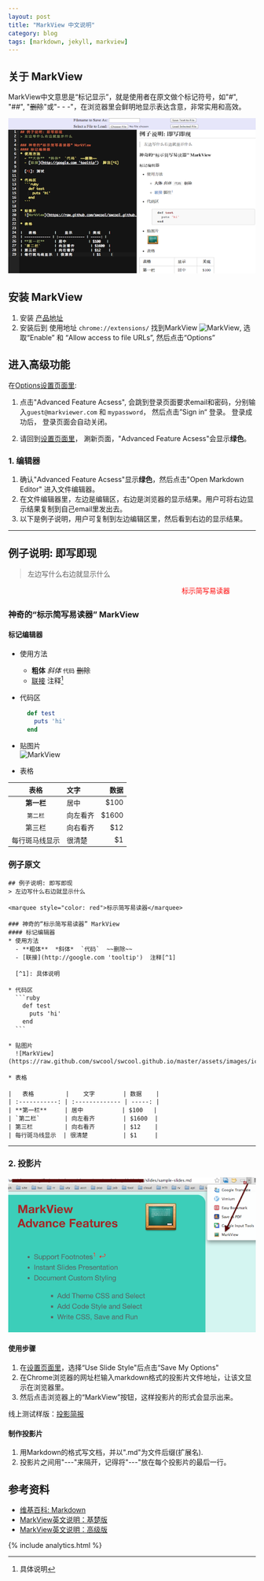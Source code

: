 ```yaml
---
layout: post
title: "MarkView 中文说明"
category: blog
tags: [markdown, jekyll, markview]
---
```


## 关于 MarkView
MarkView中文意思是“标记显示”，就是使用者在原文做个标记符号，如"#", "##", "~~删除~~"或"- - -"，在浏览器里会鲜明地显示表达含意，非常实用和高效。  

![MarkView Editor: Chinese](/assets/images/editor-v224-cn.png)

## 安装 MarkView
1. 安装 <a href="https://chrome.google.com/webstore/detail/markview/iaddkimmopgchbbnmfmdcophmlnghkim" target="_blank">产品地址</a>
2. 安装后到 使用地址 `chrome://extensions/` 找到MarkView ![MarkView](https://raw.github.com/swcool/swcool.github.io/master/assets/images/icon.png), 选取“Enable” 和 “Allow access to file URLs”, 然后点击“Options”

## 进入高级功能
在[Options设置页面里](chrome-extension://iaddkimmopgchbbnmfmdcophmlnghkim/options.html):  

1.  点击"Advanced Feature Acsess", 会跳到登录页面要求email和密码，分别输入`guest@markviewer.com` 和 `mypassword`， 然后点击”Sign in“ 登录。 登录成功后， 登录页面会自动关闭。  

2.  请回到[设置页面里](chrome-extension://iaddkimmopgchbbnmfmdcophmlnghkim/options.html)， 涮新页面，"Advanced Feature Acsess"会显示**绿色**。

### 1. 编辑器

1. 确认"Advanced Feature Acsess"显示**绿色**，然后点击"Open Markdown Editor" 进入文件编辑器。
2. 在文件编辑器里，左边是编辑区，右边是浏览器的显示结果。用户可将右边显示结果复制到自己email里发出去。
3. 以下是例子说明，用户可复制到左边编辑区里，然后看到右边的显示结果。

- - -

## 例子说明: 即写即现
> 左边写什么右边就显示什么  

<marquee style="color: red">标示简写易读器</marquee>

### 神奇的“标示简写易读器” MarkView
#### 标记编辑器
* 使用方法
  - **粗体**  *斜体*  `代码`  ~~删除~~  
  - [联接](http://google.com 'tooltip')  注释[^1]
  
  [^1]: 具体说明

* 代码区

  ```ruby  
    def test
      puts 'hi'
    end
  ```

* 贴图片  
  ![MarkView](https://raw.github.com/swcool/swcool.github.io/master/assets/images/icon.png)  

* 表格

|   表格         |    文字        | 数据    |
| :-----------: | :------------- | -----: |
| **第一栏**     | 居中           | $100    |
| `第二栏`       | 向左看齐        | $1600  |
| 第三栏         | 向右看齐        | $12    |
| 每行斑马线显示  | 很清楚          | $1     |

### 例子原文

	## 例子说明: 即写即现
	> 左边写什么右边就显示什么  

	<marquee style="color: red">标示简写易读器</marquee>

	### 神奇的“标示简写易读器” MarkView
	#### 标记编辑器
	* 使用方法
	  - **粗体**  *斜体*  `代码`  ~~删除~~  
	  - [联接](http://google.com 'tooltip')  注释[^1]
	  
	  [^1]: 具体说明

	* 代码区
	  ```ruby  
	    def test
	      puts 'hi'
	    end
	  ```

	* 贴图片  
	  ![MarkView](https://raw.github.com/swcool/swcool.github.io/master/assets/images/icon.png)  

	* 表格

	|   表格         |    文字        | 数据    |
	| :-----------: | :------------- | -----: |
	| **第一栏**     | 居中           | $100   |
	| `第二栏`       | 向左看齐        | $1600  |
	| 第三栏         | 向右看齐        | $12    |
	| 每行斑马线显示  | 很清楚          | $1     |

- - -

### 2. 投影片 
![MarkView Slides](/assets/images/adv-v210.png)

#### 使用步骤
1. 在[设置页面里](chrome-extension://iaddkimmopgchbbnmfmdcophmlnghkim/options.html)，选择“Use Slide Style"后点击“Save My Options"  
2. 在Chrome浏览器的网址栏输入markdown格式的投影片文件地址，让该文显示在浏览器里。
3. 然后点击浏览器上的“MarkView”按钮，这样投影片的形式会显示出来。

线上测试样版：[投影简报](http://shaneweng.com/projects/markview/tests/sample-slides.md)

#### 制作投影片
1. 用Markdown的格式写文档，并以".md"为文件后缀(扩展名).
2. 投影片之间用"---"来隔开，记得将"---"放在每个投影片的最后一行。


## 参考资料
- [维基百科: Markdown](http://zh.wikipedia.org/wiki/Markdown)  
- [MarkView英文说明：基楚版](http://shaneweng.com/blog/view-markdown-file-with-markview/)  
- [MarkView英文说明：高级版](http://shaneweng.com/blog/markview-advanced-features/)

{% include analytics.html %}
